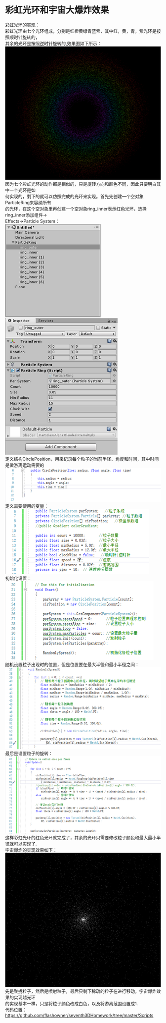 # 彩虹光环和宇宙大爆炸效果
彩虹光环的实现：<br>
彩虹光环由七个光环组成，分别是红橙黄绿青蓝紫，其中红，黄，青，紫光环是按照顺时针旋转的，<br>
其余的光环是按照逆时针旋转的,效果图如下所示：<br>
![](https://github.com/flashowner/seventh3DHomework/blob/master/%E5%9B%BE%E7%89%87/%E6%8D%95%E8%8E%B7.PNG)<br>
因为七个彩虹光环的动作都是相似的，只是旋转方向和颜色不同，因此只要明白其中一个光环是如<br>
何实现的，剩下的就可以仿照完成的光环来实现。首先先创建一个空对象ParticleRing来容纳所有<br>
的光环，在这个空对象里再创建一个空对象ring_inner表示红色光环，选择ring_inner添加组件-><br>
Effects->Particle System：<br>
![](https://github.com/flashowner/seventh3DHomework/blob/master/%E5%9B%BE%E7%89%87/%E6%8D%95%E8%8E%B71.PNG)<br>
![](https://github.com/flashowner/seventh3DHomework/blob/master/%E5%9B%BE%E7%89%87/%E6%8D%95%E8%8E%B72.PNG)<br>
定义结构CirclePosition，用来记录每个粒子的当前半径、角度和时间，其中时间是做游离运动需要的<br>
![](https://github.com/flashowner/seventh3DHomework/blob/master/%E5%9B%BE%E7%89%87/%E6%8D%95%E8%8E%B73.PNG)<br>
定义需要使用的变量：<br>
![](https://github.com/flashowner/seventh3DHomework/blob/master/%E5%9B%BE%E7%89%87/%E6%8D%95%E8%8E%B74.PNG)<br>
初始化设置：<br>
![](https://github.com/flashowner/seventh3DHomework/blob/master/%E5%9B%BE%E7%89%87/%E6%8D%95%E8%8E%B75.PNG)<br>
随机设置粒子出现时的位置，但是位置要在最大半径和最小半径之间：<br>
![](https://github.com/flashowner/seventh3DHomework/blob/master/%E5%9B%BE%E7%89%87/%E6%8D%95%E8%8E%B76.PNG)<br>
最后是设置粒子的旋转：<br>
![](https://github.com/flashowner/seventh3DHomework/blob/master/%E5%9B%BE%E7%89%87/%E6%8D%95%E8%8E%B77.PNG)<br>
这样彩虹光环的红色光环就完成了，其余的光环只需要修改粒子颜色和最大最小半径就可以实现了.<br>
宇宙爆炸的实现效果如下：<br>
![](https://github.com/flashowner/seventh3DHomework/blob/master/%E5%9B%BE%E7%89%87/%E6%8D%95%E8%8E%B78.PNG)<br>
先是聚拢粒子，然后是喷射粒子，最后只剩下稀疏的粒子在进行移动，宇宙爆炸效果的实现越光环<br>
的实现基本一样，只是将粒子颜色改成白色，以及将游离范围设置成1.<br>
代码位置：https://github.com/flashowner/seventh3DHomework/tree/master/Scripts
